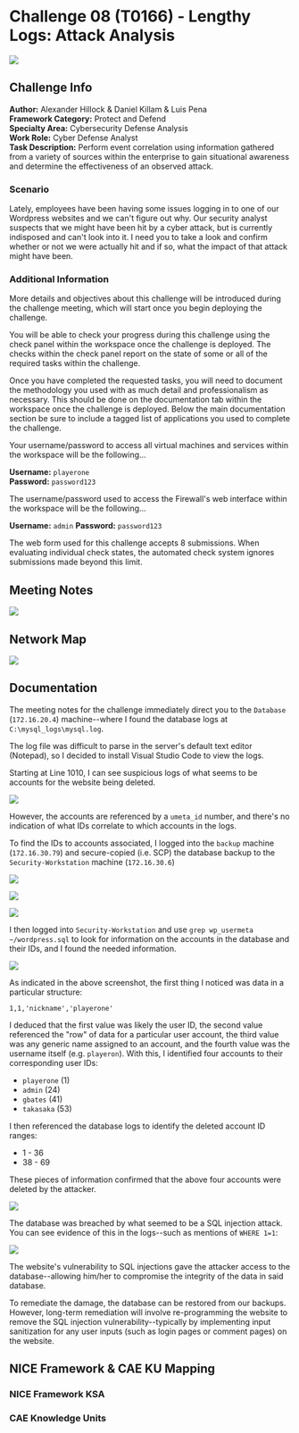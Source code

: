 # Challenge 08 (T0166) - Lengthy Logs: Attack Analysis
![](../images/challenge08/NICEChallenge8.png)

## Challenge Info
**Author:** Alexander Hillock & Daniel Killam & Luis Pena<br>
**Framework Category:** Protect and Defend<br>
**Specialty Area:** Cybersecurity Defense Analysis<br>
**Work Role:** Cyber Defense Analyst<br>
**Task Description:** Perform event correlation using information gathered from a variety of sources within the enterprise to gain situational awareness and determine the effectiveness of an observed attack.

### Scenario
Lately, employees have been having some issues logging in to one of our Wordpress websites and we can't figure out why. Our security analyst suspects that we might have been hit by a cyber attack, but is currently indisposed and can't look into it. I need you to take a look and confirm whether or not we were actually hit and if so, what the impact of that attack might have been.

### Additional Information
More details and objectives about this challenge will be introduced during the challenge meeting, which will start once you begin deploying the challenge.

You will be able to check your progress during this challenge using the check panel within the workspace once the challenge is deployed. The checks within the check panel report on the state of some or all of the required tasks within the challenge.

Once you have completed the requested tasks, you will need to document the methodology you used with as much detail and professionalism as necessary. This should be done on the documentation tab within the workspace once the challenge is deployed. Below the main documentation section be sure to include a tagged list of applications you used to complete the challenge.

Your username/password to access all virtual machines and services within the workspace will be the following...

**Username:** `playerone`<br>
**Password:** `password123`

The username/password used to access the Firewall's web interface within the workspace will be the following...

**Username:** `admin`
**Password:** `password123`

The web form used for this challenge accepts 8 submissions.
When evaluating individual check states, the automated check system ignores submissions made beyond this limit.

## Meeting Notes
![](../images/challenge08/meeting_notes.png)

## Network Map
![](../images/challenge08/OM2-map.jpg)

## Documentation
The meeting notes for the challenge immediately direct you to the `Database` (`172.16.20.4`) machine--where I found the database logs at `C:\mysql_logs\mysql.log`. 

The log file was difficult to parse in the server's default text editor (Notepad), so I decided to install Visual Studio Code to view the logs.

Starting at Line 1010, I can see suspicious logs of what seems to be accounts for the website being deleted.

![](../images/challenge08/deleting.png)

However, the accounts are referenced by a `umeta_id` number, and there's no indication of what IDs correlate to which accounts in the logs.

To find the IDs to accounts associated, I logged into the `backup` machine (`172.16.30.79`) and secure-copied (i.e. SCP) the database backup to the `Security-Workstation` machine (`172.16.30.6`)

![](../images/challenge08/backup_login.png)

![](../images/challenge08/scp_database_backup.png)

![](../images/challenge08/scp_successful.png)

I then logged into `Security-Workstation` and use `grep wp_usermeta ~/wordpress.sql` to look for information on the accounts in the database and their IDs, and I found the needed information.

![](../images/challenge08/database_users.png)

As indicated in the above screenshot, the first thing I noticed was data in a particular structure:

```
1,1,'nickname','playerone'
```

I deduced that the first value was likely the user ID, the second value referenced the "row" of data for a particular user account, the third value was any generic name assigned to an account, and the fourth value was the username itself (e.g. `playeron`). With this, I identified four accounts to their corresponding user IDs:

- `playerone` (1)
- `admin` (24)
- `gbates` (41)
- `takasaka` (53)

I then referenced the database logs to identify the deleted account ID ranges:

- 1 - 36 
- 38 - 69

These pieces of information confirmed that the above four accounts were deleted by the attacker.

![](../images/challenge08/attempt3_correct.png)

The database was breached by what seemed to be a SQL injection attack. You can see evidence of this in the logs--such as mentions of `WHERE 1=1`:

![](../images/challenge08/sql_injection.png)

The website's vulnerability to SQL injections gave the attacker access to the database--allowing him/her to compromise the integrity of the data in said database.

To remediate the damage, the database can be restored from our backups. However, long-term remediation will involve re-programming the website to remove the SQL injection vulnerability--typically by implementing input sanitization for any user inputs (such as login pages or comment pages) on the website.

## NICE Framework & CAE KU Mapping

### NICE Framework KSA


### CAE Knowledge Units

